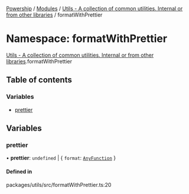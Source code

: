 [Powership](../README.md) / [Modules](../modules.md) / [Utils - A collection of common utilities. Internal or from other libraries](Utils___A_collection_of_common_utilities__Internal_or_from_other_libraries.md) / formatWithPrettier

# Namespace: formatWithPrettier

[Utils - A collection of common utilities. Internal or from other libraries](Utils___A_collection_of_common_utilities__Internal_or_from_other_libraries.md).formatWithPrettier

## Table of contents

### Variables

- [prettier](Utils___A_collection_of_common_utilities__Internal_or_from_other_libraries.formatWithPrettier.md#prettier)

## Variables

### prettier

• **prettier**: `undefined` \| { `format`: [`AnyFunction`](Utils___A_collection_of_common_utilities__Internal_or_from_other_libraries.TU.md#anyfunction)  }

#### Defined in

packages/utils/src/formatWithPrettier.ts:20
